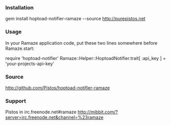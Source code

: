 ### Installation

gem install hoptoad-notifier-ramaze --source http://purepistos.net

### Usage

In your Ramaze application code, put these two lines somewhere before Ramaze.start:

  require 'hoptoad-notifier'
  Ramaze::Helper::HoptoadNotifier.trait[ :api_key ] = 'your-projects-api-key'

### Source

http://github.com/Pistos/hoptoad-notifier-ramaze

### Support

Pistos in irc.freenode.net#ramaze
http://mibbit.com/?server=irc.freenode.net&channel=%23ramaze
